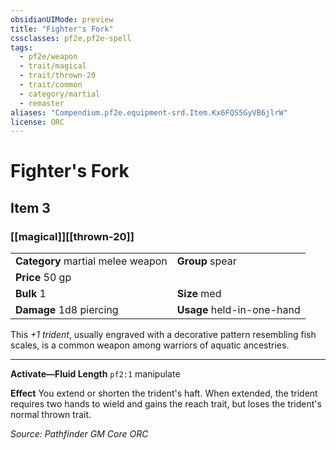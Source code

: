 ```yaml
---
obsidianUIMode: preview
title: "Fighter's Fork"
cssclasses: pf2e,pf2e-spell
tags:
  - pf2e/weapon
  - trait/magical
  - trait/thrown-20
  - trait/common
  - category/martial
  - remaster
aliases: "Compendium.pf2e.equipment-srd.Item.Kx6FQS5GyVB6jlrW"
license: ORC
---
```

# Fighter's Fork
## Item 3
### [[magical]][[thrown-20]]

|  |  |
| -- | -- |
| **Category** martial melee weapon | **Group** spear |
| **Price** 50 gp |  |
| **Bulk** 1 | **Size** med |
| **Damage** 1d8 piercing  | **Usage** held-in-one-hand |



This _+1 trident_, usually engraved with a decorative pattern resembling fish scales, is a common weapon among warriors of aquatic ancestries.

* * *

**Activate—Fluid Length** `pf2:1` manipulate

**Effect** You extend or shorten the trident's haft. When extended, the trident requires two hands to wield and gains the reach trait, but loses the trident's normal thrown trait.

*Source: Pathfinder GM Core*
*ORC*